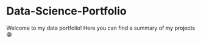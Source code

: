 # Data-Science-Portfolio

Welcome to my data portfolio! Here you can find a summary of my projects 😁
